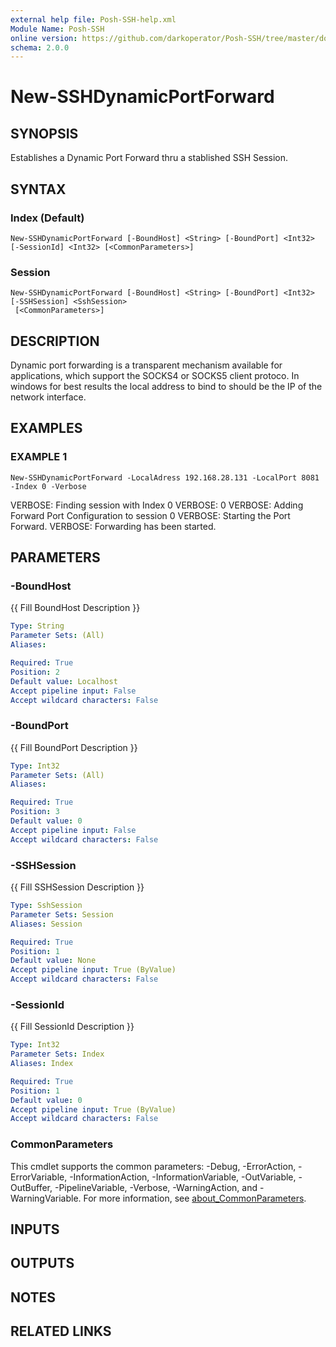 ```yaml
---
external help file: Posh-SSH-help.xml
Module Name: Posh-SSH
online version: https://github.com/darkoperator/Posh-SSH/tree/master/docs
schema: 2.0.0
---
```


# New-SSHDynamicPortForward

## SYNOPSIS
Establishes a Dynamic Port Forward thru a stablished SSH Session.

## SYNTAX

### Index (Default)
```
New-SSHDynamicPortForward [-BoundHost] <String> [-BoundPort] <Int32> [-SessionId] <Int32> [<CommonParameters>]
```

### Session
```
New-SSHDynamicPortForward [-BoundHost] <String> [-BoundPort] <Int32> [-SSHSession] <SshSession>
 [<CommonParameters>]
```

## DESCRIPTION
Dynamic port forwarding is a transparent mechanism available for applications, which
support the SOCKS4 or SOCKS5 client protoco.
In windows for best results the local address
to bind to should be the IP of the network interface.

## EXAMPLES

### EXAMPLE 1
```
New-SSHDynamicPortForward -LocalAdress 192.168.28.131 -LocalPort 8081 -Index 0 -Verbose
```

VERBOSE: Finding session with Index 0
VERBOSE: 0
VERBOSE: Adding Forward Port Configuration to session 0
VERBOSE: Starting the Port Forward.
VERBOSE: Forwarding has been started.

## PARAMETERS

### -BoundHost
{{ Fill BoundHost Description }}

```yaml
Type: String
Parameter Sets: (All)
Aliases:

Required: True
Position: 2
Default value: Localhost
Accept pipeline input: False
Accept wildcard characters: False
```

### -BoundPort
{{ Fill BoundPort Description }}

```yaml
Type: Int32
Parameter Sets: (All)
Aliases:

Required: True
Position: 3
Default value: 0
Accept pipeline input: False
Accept wildcard characters: False
```

### -SSHSession
{{ Fill SSHSession Description }}

```yaml
Type: SshSession
Parameter Sets: Session
Aliases: Session

Required: True
Position: 1
Default value: None
Accept pipeline input: True (ByValue)
Accept wildcard characters: False
```

### -SessionId
{{ Fill SessionId Description }}

```yaml
Type: Int32
Parameter Sets: Index
Aliases: Index

Required: True
Position: 1
Default value: 0
Accept pipeline input: True (ByValue)
Accept wildcard characters: False
```

### CommonParameters
This cmdlet supports the common parameters: -Debug, -ErrorAction, -ErrorVariable, -InformationAction, -InformationVariable, -OutVariable, -OutBuffer, -PipelineVariable, -Verbose, -WarningAction, and -WarningVariable. For more information, see [about_CommonParameters](http://go.microsoft.com/fwlink/?LinkID=113216).

## INPUTS

## OUTPUTS

## NOTES

## RELATED LINKS
